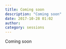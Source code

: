 ```yaml
---
title: Coming soon
description: "Coming soon"
date: 2017-10-28 01:02
author:
category: sessions
---
```

Coming soon